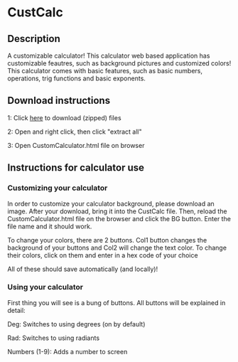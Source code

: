 # CustCalc

## Description

A customizable calculator! This calculator web based application has customizable feautres, such as background pictures and customized colors! This calculator comes with basic features, such as basic numbers, operations, trig functions and basic exponents. 

## Download instructions

1: Click [here](https://download-directory.github.io/?url=https%3A%2F%2Fgithub.com%2FImeanbusiness%2FCustCalc%2Ftree%2Fmain%2FCustCalc) to download (zipped) files

2: Open and right click, then click "extract all"

3: Open CustomCalculator.html file on browser

## Instructions for calculator use

### Customizing your calculator

In order to customize your calculator background, please download an image. After your download, bring it into the CustCalc file. Then, reload the CustomCalculator.html file on the browser and click the BG button. Enter the file name and it should work.

To change your colors, there are 2 buttons. Col1 button changes the background of your buttons and Col2 will change the text color. To change their colors, click on them and enter in a hex code of your choice

All of these should save automatically (and locally)!

### Using your calculator

First thing you will see is a bung of buttons. All buttons will be explained in detail:

Deg: Switches to using degrees (on by default)

Rad: Switches to using radiants

Numbers (1-9): Adds a number to screen



